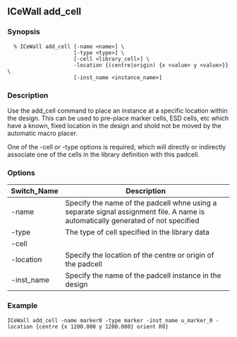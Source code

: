 ## ICeWall add_cell
### Synopsis
```
  % ICeWall add_cell [-name <name>] \
                     [-type <type>] \
                     [-cell <library_cell>] \
                     -location {(centre|origin) {x <value> y <value>}} \
                     [-inst_name <instance_name>]
```
### Description
Use the add_cell command to place an instance at a specific location within the design. This can be used to pre-place marker cells, ESD cells, etc which have a known, fixed location in the design and shold not be moved by the automatic macro placer.

One of the -cell or -type options is required, which will directly or indirectly associate one of the cells in the library definition with this padcell.

### Options


| Switch_Name | Description |
| ------ | ----------- |
| -name  | Specify the name of the padcell whne using a separate signal assignment file. A name is automatically generated of not specified |
| -type  | The type of cell specified in the library data |
| -cell  |
| -location | Specify the location of the centre or origin of the padcell |
| -inst_name | Specify the name of the padcell instance in the design |

### Example
```
ICeWall add_cell -name marker0 -type marker -inst_name u_marker_0 -location {centre {x 1200.000 y 1200.000} orient R0}
```
